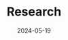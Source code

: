---
title: 'Research'
date: 2024-05-19
type: landing

design:
  # Section spacing
  spacing: '5rem'

# Page sections
sections:
  - block: collection
    content:
      title: Under construction ...
      text: 
      filters:
        folders:
          - research
    design:
      view: showcase
      fill_image: false
      columns: 3
---